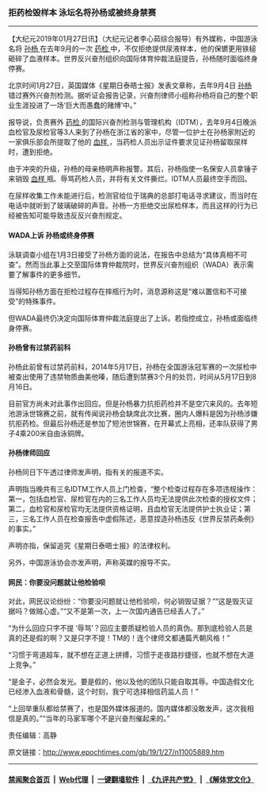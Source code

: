 ### 拒药检毁样本 泳坛名将孙杨或被终身禁赛
------------------------

<p>
 【大纪元2019年01月27日讯】（大纪元记者李心茹综合报导）有外媒称，中国游泳名将
 <a href="http://www.epochtimes.com/gb/tag/%E5%AD%99%E6%9D%A8.html">
  孙杨
 </a>
 在去年9月的一次
 <a href="http://www.epochtimes.com/gb/tag/%E8%8D%AF%E6%A3%80.html">
  药检
 </a>
 中，不仅拒绝提供尿液样本，他的保镳更用铁槌砸碎了血液样本。世界反兴奋剂组织向国际体育仲裁法庭提告，孙杨随时面临终身停赛。
</p>
<p>
 北京时间1月27日，英国媒体《星期日泰晤士报》发表文章称，去年9月4日
 <a href="http://www.epochtimes.com/gb/tag/%E5%AD%99%E6%9D%A8.html">
  孙杨
 </a>
 错过赛外兴奋剂检测。据听证会报告记录，兴奋剂律师小组称孙杨将自己的整个职业生涯投进了一场‘巨大而愚蠢的赌博’中。”
</p>
<p>
 报导说，负责赛外
 <a href="http://www.epochtimes.com/gb/tag/%E8%8D%AF%E6%A3%80.html">
  药检
 </a>
 的国际兴奋剂检测与管理机构（IDTM），去年9月4日晚派血检官及尿检官等3人来到了孙杨在浙江省的家中，尽管一位护士在孙杨家附近的一家俱乐部会所提取了他的
 <a href="http://www.epochtimes.com/gb/tag/%E8%A1%80%E6%A0%B7.html">
  血样
 </a>
 ，当药检人员出示证件要求见证孙杨留取尿样时，遭到拒绝。
</p>
<p>
 由于冲突的升级，孙杨的母亲杨明声称报警。其后，孙杨指使一名保安人员拿锤子来销毁
 <a href="http://www.epochtimes.com/gb/tag/%E8%A1%80%E6%A0%B7.html">
  血样
 </a>
 瓶、辱骂药检人员，并将有关文件撕烂。IDTM人员最终空手而回。
</p>
<p>
 在尿样收集工作未能进行后，检测官给位于瑞典的总部打电话寻求建议，而当时在电话中就听到了玻璃破碎的声音。孙杨一方拒绝交出尿检样本，而且这样的行为已经被告知可能导致违反反兴奋剂规定。
</p>
<h4>
 WADA上诉 孙杨或终身停赛
</h4>
<p>
 泳联调查小组在1月3日接受了孙杨方面的说法，在报告中总结为“具体真相不可查”。然而当此事上交至国际体育仲裁院时，世界反兴奋剂组织（WADA）表示需要了解事件的更多细节。
</p>
<p>
 当得知孙杨方面在拒检过程存在摔瓶行为时，消息源称这是“难以置信和不可接受”的特殊事件。
</p>
<p>
 但WADA最终仍决定向国际体育仲裁法庭提出了上诉。若指控成立，孙杨或面临终身停赛。
</p>
<h4>
 孙杨曾有过禁药前科
</h4>
<p>
 孙杨此前曾有过禁药前科，2014年5月17日，孙杨在全国游泳冠军赛的一次尿检中被查出使用了违禁物质曲美他嗪，随后遭到禁赛3个月的处罚，时间从5月17日到8月16日。
</p>
<p>
 目前官方尚未对此事作出回应。但是孙杨暴力抗拒药检并不是空穴来风的。去年短池游泳世锦赛之前，就有传闻说孙杨会缺席此次比赛，圈内人爆料是因为孙杨涉嫌抗拒药检。但最后孙杨还是参加了短池世锦赛，在开幕式上亮相，还率队获得了男子4乘200米自由泳铜牌。
</p>
<h4>
 孙杨律师回应
</h4>
<p>
 孙杨同日下午透过律师发声明，指有关的报道不实。
</p>
<p>
 声明指当晚共有三名IDTM工作人员上门检查，“整个检查过程存在多项违规操作：第一，包括血检官、尿检官在内的三名工作人员均无法提供此次检查的授权文件；第二，血检官和尿检官均无法提供资格证明，且血检官无法提供护士执业证；第三，三名工作人员在检查报告中虚假陈述，恶意捏造孙杨违反《世界反禁药条例》的事实。”
</p>
<p>
 声明亦指，保留追究《星期日泰晤士报》的法律权利。
</p>
<p>
 另外，中国游泳协会亦发声明，声称英媒的报导不实。
</p>
<h4>
 网民：你要没问题就让他检验呗
</h4>
<p>
 对此，网民议论纷纷：“你要没问题就让他检验呗，何必销毁证据？”“这是毁灭证据吗？做贼心虚。”“又不是第一次，上一次国内通告已经丢人了。”
</p>
<p>
 “为什么回应只字不提 ‘辱骂’？回应主要质疑检验人员的真伪。那到底检验人员是真的还是假的啊？又是只字不提！TM的！连个律师文都通篇兲朝风格！”
</p>
<p>
 “习惯于弯道超车，就不想在正道上拼搏，习惯于走夜路抄捷径，也就不想在大道上竞争。”
</p>
<p>
 “是金子，必然会发光。要是假的，他以及他的团队只能自取其辱。中国造假文化已经渗入血液和骨髓，这个时刻，我宁可选择相信药监人员！”
</p>
<p>
 “上回举重队都给禁赛了，也是国外媒体报道的。国内媒体都没敢发声，这次我相信是真的。”“当年的马家军哪个不是兴奋剂催起来的。”
</p>
<p>
 责任编辑：高静
</p>

原文链接：http://www.epochtimes.com/gb/19/1/27/n11005889.htm


------------------------
#### [禁闻聚合首页](https://github.com/gfw-breaker/banned-news/blob/master/README.md) &nbsp;|&nbsp; [Web代理](https://github.com/gfw-breaker/open-proxy/blob/master/README.md) &nbsp;|&nbsp; [一键翻墙软件](https://github.com/gfw-breaker/nogfw/blob/master/README.md) &nbsp;|&nbsp; [《九评共产党》](https://github.com/gfw-breaker/9ping.md/blob/master/README.md#九评之一评共产党是什么) &nbsp;|&nbsp; [《解体党文化》](https://github.com/gfw-breaker/jtdwh.md/blob/master/README.md#绪论)
